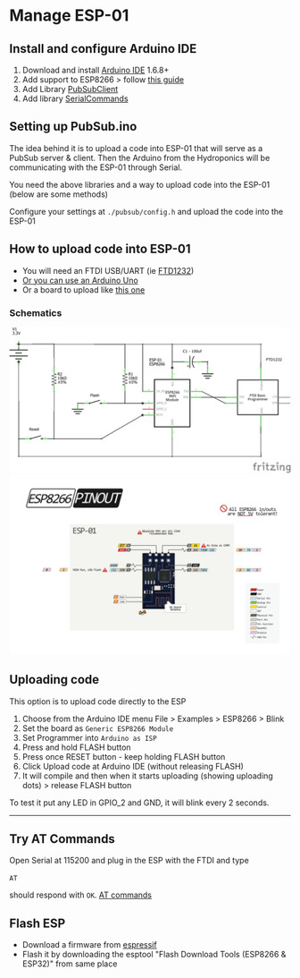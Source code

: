 # Manage ESP-01

## Install and configure Arduino IDE

1. Download and install [Arduino IDE](https://www.arduino.cc/en/Main/Software) 1.6.8+
2. Add support to ESP8266 > follow [this guide](https://learn.sparkfun.com/tutorials/esp8266-thing-hookup-guide/installing-the-esp8266-arduino-addon)
3. Add Library [PubSubClient](https://github.com/knolleary/pubsubclient)
4. Add library [SerialCommands](https://github.com/ppedro74/Arduino-SerialCommands)

## Setting up PubSub.ino
The idea behind it is to upload a code into ESP-01 that will serve as a PubSub server & client. Then the Arduino from the Hydroponics will be communicating with the ESP-01 through Serial.

You need the above libraries and a way to upload code into the ESP-01 (below are some methods)

Configure your settings at `./pubsub/config.h` and upload the code into the ESP-01

## How to upload code into ESP-01

* You will need an FTDI USB/UART (ie [FTD1232](https://www.kozo.ch/j/smarthome/9852-ftd1232-usb-to-ttl-serial-adapter-3-3v-and-5v-operation))
* [Or you can use an Arduino Uno](https://www.hackster.io/pratikdesai/how-to-program-esp8266-esp-01-module-with-arduino-uno-598166)
* Or a board to upload like [this one](http://www.arjunsk.com/iot/programming-esp8266-esp-01-using-esp8266-programmer-ch340g-chip-adapter/)

### Schematics
![ftd-esp01_schem](ftd-esp01_schem.png)
![esp01-pinout](esp01-pinout.png)

## Uploading code

This option is to upload code directly to the ESP

1. Choose from the Arduino IDE menu File > Examples > ESP8266 > Blink
2. Set the board as `Generic ESP8266 Module`
2. Set Programmer into `Arduino as ISP`
3. Press and hold FLASH button
4. Press once RESET button - keep holding FLASH button
5. Click Upload code at Arduino IDE (without releasing FLASH)
6. It will compile and then when it starts uploading (showing uploading dots) > release FLASH button

To test it put any LED in GPIO_2 and GND, it will blink every 2 seconds.

--------

## Try AT Commands
Open Serial at 115200 and plug in the ESP with the FTDI and type

```AT```

should respond with `OK`. 
[AT commands](https://www.espressif.com/sites/default/files/documentation/4a-esp8266_at_instruction_set_en.pdf)

## Flash ESP

* Download a firmware from [espressif](https://www.espressif.com/en/products/hardware/esp8266ex/resources)
* Flash it by downloading the esptool "Flash Download Tools (ESP8266 & ESP32)" from same place
